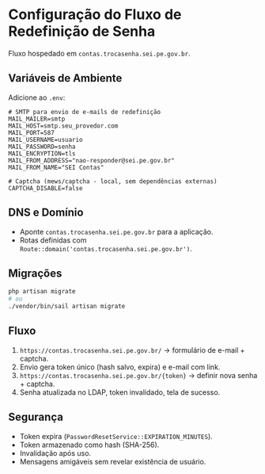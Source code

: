 # Configuração do Fluxo de Redefinição de Senha

Fluxo hospedado em `contas.trocasenha.sei.pe.gov.br`.

## Variáveis de Ambiente

Adicione ao `.env`:

```env
# SMTP para envio de e-mails de redefinição
MAIL_MAILER=smtp
MAIL_HOST=smtp.seu_provedor.com
MAIL_PORT=587
MAIL_USERNAME=usuario
MAIL_PASSWORD=senha
MAIL_ENCRYPTION=tls
MAIL_FROM_ADDRESS="nao-responder@sei.pe.gov.br"
MAIL_FROM_NAME="SEI Contas"

# Captcha (mews/captcha - local, sem dependências externas)
CAPTCHA_DISABLE=false
```

## DNS e Domínio

- Aponte `contas.trocasenha.sei.pe.gov.br` para a aplicação.
- Rotas definidas com `Route::domain('contas.trocasenha.sei.pe.gov.br')`.

## Migrações

```bash
php artisan migrate
# ou
./vendor/bin/sail artisan migrate
```

## Fluxo

1. `https://contas.trocasenha.sei.pe.gov.br/` → formulário de e-mail + captcha.
2. Envio gera token único (hash salvo, expira) e e-mail com link.
3. `https://contas.trocasenha.sei.pe.gov.br/{token}` → definir nova senha + captcha.
4. Senha atualizada no LDAP, token invalidado, tela de sucesso.

## Segurança

- Token expira (`PasswordResetService::EXPIRATION_MINUTES`).
- Token armazenado como hash (SHA-256).
- Invalidação após uso.
- Mensagens amigáveis sem revelar existência de usuário.
